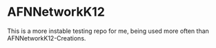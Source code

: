 # AFNNetworkK12
This is a more instable testing repo for me, being used more often than AFNNetworkK12-Creations.
